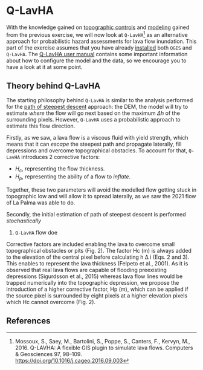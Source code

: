 # Q-LavHA

With the knowledge gained on [topographic controls](Hazard_lava_steepest-descent.md) and [modeling](Hazard_lava_modeling.md) gained from the previous exercise, we will now look at `Q-LavHA`[^1] as an alternative approach for probabilistic hazard assessments for lava flow inundation. This part of the exercise assumes that you have already [installed](Hazard_lava_config.md) both `QGIS` and `Q-LavHA`. The [Q-LavHA user manual](../files/Usersguide_Q-LavHA_V3_2020.pdf) contains some important information about how to configure the model and the data, so we encourage you to have a look at it at some point. 

## Theory behind Q-LavHA 

The starting philosophy behind `Q-LavHA` is similar to the analysis performed for the [path of steepest descent](Hazard_lava_steepest-descent.md#flow-accumulation) approach: the DEM, the model will try to estimate *where* the flow will go next based on the maximum $\Delta h$ of the surrounding pixels. However, `Q-LavHA` uses a probabilistic approach to estimate this flow direction. 

Firstly, as we saw, a lava flow is a viscous fluid with yield strength, which means that it can *escape* the steepest path and propagate laterally, fill depressions and overcome topographical obstacles. To account for that, `Q-LavHA` introduces 2 corrective factors:

- $H_c$, representing the flow thickness.
- $H_p$, representing the ability of a flow to *inflate*. 

Together, these two parameters will avoid the modelled flow getting stuck in topographic low and will allow it to spread laterally, as we saw the 2021 flow of La Palma was able to do. 

Secondly, the initial estimation of path of steepest descent is performed *stochastically*

1. `Q-LavHA` flow doe

Corrective factors are included enabling the lava to overcome small topographical obstacles or pits (Fig. 2). The factor Hc (m) is always added to the elevation of the central pixel before calculating h ∆ i (Eqs. 2 and 3). This enables to represent the lava thickness (Felpeto et al., 2001). As it is observed that real lava flows are capable of flooding preexisting depressions (Sigurdsson et al., 2015) whereas lava flow lines would be trapped numerically into the topographic depression, we propose the introduction of a higher corrective factor, Hp (m), which can be applied if the source pixel is surrounded by eight pixels at a higher elevation pixels which Hc cannot overcome (Fig. 2).



## References

[^1]: Mossoux, S., Saey, M., Bartolini, S., Poppe, S., Canters, F., Kervyn, M., 2016. Q-LAVHA: A flexible GIS plugin to simulate lava flows. Computers & Geosciences 97, 98–109. https://doi.org/10.1016/j.cageo.2016.09.003
